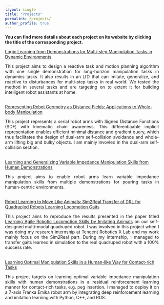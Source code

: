 ```yaml
---
layout: single
title: "Projects"
permalink: /projects/
author_profile: true
---
```

**You can find more details about each project on its website by clicking the title of the corresponding project.**

[Logic Learning from Demonstrations for Multi-step Manipulation Tasks in Dynamic Environments](https://sites.google.com/view/logic-lfd/)

<div style="text-align:justify;">
This project aims to design a reactive task and motion planning algorithm with one single demonstration for long-horizon manipulation tasks in dynamics tasks. It also results in an LfD that can imitate, generalize, and reactive to disturbances for multi-step tasks in real world. We tested the method in several tasks and are targeting on to extent it for building intelligent robot assistants at home.
</div>
<br/>

[Representing Robot Geometry as Distance Fields: Applications to Whole-body Manipulation](https://sites.google.com/view/lrdf)

<div style="text-align:justify;">
This project represents a serial robot arms with Signed Distance Functions (SDF) with kinematic chain awareness. This differentiaable implicit representation enables efficient minimal distance and gradient query, which thus facilitates the design of dual-arm self-collision avoidance and whole-arm lifting big and bulky objects. I am mainly invovled in the dual-arm self-collision section.
</div>
<br/>

[Learning and Generalizing Variable Impedance Manipulation Skills from Human Demonstrations](../_projects/projects-3.md)
<div style="text-align:justify;">
This project aims to enable robot arms learn variable impedance manipulation skills from multiple demonstrations for pouring tasks in human-centric environments.
</div>
<br/>

[Robot Learning to Move Like Animals: Sim2Real Transfer of DRL for Quadrupled Robots Learning Locomotion Gaits](../_projects/projects-2.md)
<div style="text-align:justify;">
This project aims to reproduce the results presented in the paper titled <a href="https://arxiv.org/abs/2004.00784">Learning Agile Robotic Locomotion Skills by Imitating Animals</a> on our self-designed multi-modal quadruped robot. I was involved in this project when I was doing my research internship at Tencent Robotics X Lab and my work mainly focus on the Sim2Real part. During my internship, I managed to transfer gaits learned in simulation to the real quadruped robot with a 100% success rate.
</div>
<br/>

[Learning Optimal Manipulation Skills in a Human-like Way for Contact-rich Tasks](../_projects/projects-1.md)
<div style="text-align:justify;">
This project targets on learning optimal variable impedance manipulation skills with human demonstrations in a residual reinforcement learning manner for contact-rich tasks, e.g. peg insertion. I managed to deploy it on a 7-axis Franka Emika robot arm by integrating deep reinforcement learning and imitation learning with Python, C++, and ROS.
</div>
<br/>

<!-- load other projects in _projects at the end
{% include base_path %}

{% for post in site.projects reversed %}
  {% include archive-single.html %}
{% endfor %} -->